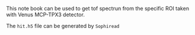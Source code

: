 This note book can be used to get tof spectrun from the specific ROI taken with Venus MCP-TPX3 detector.

The `hit.h5` file can be generated by `Sophiread`
 
